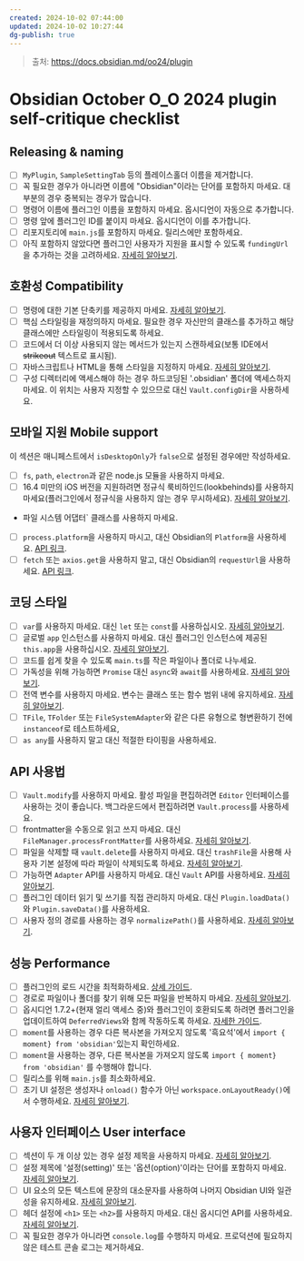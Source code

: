 ```yaml
---
created: 2024-10-02 07:44:00
updated: 2024-10-02 10:27:44
dg-publish: true
---
```


> 출처: https://docs.obsidian.md/oo24/plugin

# Obsidian October O_O 2024 plugin self-critique checklist
## Releasing & naming

- [ ] `MyPlugin`,  `SampleSettingTab` 등의 플레이스홀더 이름을 제거합니다.
- [ ] 꼭 필요한 경우가 아니라면 이름에 "Obsidian"이라는 단어를 포함하지 마세요. 대부분의 경우 중복되는 경우가 많습니다.
- [ ] 명령어 이름에 플러그인 이름을 포함하지 마세요. 옵시디언이 자동으로 추가합니다.
- [ ] 명령 앞에 플러그인 ID를 붙이지 마세요. 옵시디언이 이를 추가합니다.
- [ ] 리포지토리에 `main.js`를 포함하지 마세요. 릴리스에만 포함하세요.
- [ ] 아직 포함하지 않았다면 플러그인 사용자가 지원을 표시할 수 있도록 `fundingUrl`을 추가하는 것을 고려하세요. [자세히 알아보기](https://docs.obsidian.md/Reference/Manifest#fundingUrl).

## 호환성 Compatibility

- [ ] 명령에 대한 기본 단축키를 제공하지 마세요. [자세히 알아보기](https://docs.obsidian.md/Plugins/Releasing/Plugin+guidelines#Avoid+setting+a+default+hotkey+for+commands).
- [ ] 핵심 스타일링을 재정의하지 마세요. 필요한 경우 자신만의 클래스를 추가하고 해당 클래스에만 스타일링이 적용되도록 하세요.
- [ ] 코드에서 더 이상 사용되지 않는 메서드가 있는지 스캔하세요(보통 IDE에서 ~~strikeout~~ 텍스트로 표시됨).
- [ ] 자바스크립트나 HTML을 통해 스타일을 지정하지 마세요. [자세히 알아보기](https://docs.obsidian.md/Plugins/Releasing/Plugin+guidelines#No+hardcoded+styling).
- [ ] 구성 디렉터리에 액세스해야 하는 경우 하드코딩된 '.obsidian' 폴더에 액세스하지 마세요. 이 위치는 사용자 지정할 수 있으므로 대신 `Vault.configDir`을 사용하세요.

## 모바일 지원 Mobile support

이 섹션은 매니페스트에서 `isDesktopOnly`가 `false`으로 설정된 경우에만 작성하세요.

- [ ] `fs`, `path`, `electron`과 같은 node.js 모듈을 사용하지 마세요.
- [ ] 16.4 미만의 iOS 버전을 지원하려면 정규식 룩비하인드(lookbehinds)를 사용하지 마세요(플러그인에서 정규식을 사용하지 않는 경우 무시하세요). [자세히 알아보기](https://docs.obsidian.md/Plugins/Getting+started/Mobile+development#Lookbehind+in+regular+expressions).
- 파일 시스템 어댑터` 클래스를 사용하지 마세요.
- [ ] `process.platform`을 사용하지 마시고, 대신 Obsidian의 `Platform`을 사용하세요. [API 링크](https://docs.obsidian.md/Reference/TypeScript+API/Platform).
- [ ] `fetch` 또는 `axios.get`을 사용하지 말고, 대신 Obsidian의 `requestUrl`을 사용하세요. [API 링크](https://docs.obsidian.md/Reference/TypeScript+API/requestUrl).

## 코딩 스타일

- [ ] `var`를 사용하지 마세요. 대신 `let` 또는 `const`를 사용하십시오. [자세히 알아보기](https://javascript.plainenglish.io/4-reasons-why-var-is-considered-obsolete-in-modern-javascript-a30296b5f08f).
- [ ] 글로벌 `app` 인스턴스를 사용하지 마세요. 대신 플러그인 인스턴스에 제공된 `this.app`을 사용하십시오. [자세히 알아보기](https://docs.obsidian.md/Plugins/Releasing/Plugin+guidelines#Avoid%20using%20global%20app%20instance).
- [ ] 코드를 쉽게 찾을 수 있도록 `main.ts`를 작은 파일이나 폴더로 나누세요.
- [ ] 가독성을 위해 가능하면 `Promise` 대신 `async`와 `await`를 사용하세요. [자세히 알아보기](https://docs.obsidian.md/Plugins/Releasing/Plugin+guidelines#Prefer+async%2Fawait+over+Promise).
- [ ] 전역 변수를 사용하지 마세요. 변수는 클래스 또는 함수 범위 내에 유지하세요. [자세히 알아보기](http://wiki.c2.com/?GlobalVariablesAreBad).
- [ ] `TFile`, `TFolder` 또는 `FileSystemAdapter`와 같은 다른 유형으로 형변환하기 전에 `instanceof`로 테스트하세요,
- [ ] `as any`를 사용하지 말고 대신 적절한 타이핑을 사용하세요.

## API 사용법

- [ ] `Vault.modify`를 사용하지 마세요. 활성 파일을 편집하려면 `Editor` 인터페이스를 사용하는 것이 좋습니다. 백그라운드에서 편집하려면 `Vault.process`를 사용하세요.
- [ ] frontmatter을 수동으로 읽고 쓰지 마세요. 대신 `FileManager.processFrontMatter`를 사용하세요. [자세히 알아보기](https://docs.obsidian.md/Plugins/Releasing/Plugin+guidelines#Prefer+%60FileManager.processFrontMatter%60+to+modify+frontmatter+of+a+note).
- [ ] 파일을 삭제할 때 `vault.delete`를 사용하지 마세요. 대신 `trashFile`을 사용해 사용자 기본 설정에 따라 파일이 삭제되도록 하세요. [자세히 알아보기](https://docs.obsidian.md/Reference/TypeScript+API/FileManager/trashFile).
- [ ] 가능하면 `Adapter` API를 사용하지 마세요. 대신 `Vault` API를 사용하세요. [자세히 알아보기](https://docs.obsidian.md/Plugins/Releasing/Plugin+guidelines#Prefer+the+Vault+API+over+the+Adapter+API).
- [ ] 플러그인 데이터 읽기 및 쓰기를 직접 관리하지 마세요. 대신 `Plugin.loadData()`와 `Plugin.saveData()`를 사용하세요.
- [ ] 사용자 정의 경로를 사용하는 경우 `normalizePath()`를 사용하세요. [자세히 알아보기](https://docs.obsidian.md/Reference/TypeScript+API/normalizePath).

## 성능 Performance

- [ ] 플러그인의 로드 시간을 최적화하세요. [상세 가이드](https://docs.obsidian.md/Plugins/Guides/Optimizing+plugin+load+time).
- [ ] 경로로 파일이나 폴더를 찾기 위해 모든 파일을 반복하지 마세요. [자세히 알아보기](https://docs.obsidian.md/Plugins/Releasing/Plugin+guidelines#Avoid+iterating+all+files+to+find+a+file+by+its+path).
- [ ] 옵시디언 1.7.2+(현재 얼리 액세스 중)와 플러그인이 호환되도록 하려면 플러그인을 업데이트하여 `DeferredViews`와 함께 작동하도록 하세요. [자세한 가이드](https://docs.obsidian.md/Plugins/Guides/Understanding+deferred+views).
- [ ] `moment`를 사용하는 경우 다른 복사본을 가져오지 않도록 '흑요석'에서 `import { moment} from 'obsidian'`있는지 확인하세요.
- [ ] `moment`을 사용하는 경우, 다른 복사본을 가져오지 않도록 `import { moment} from 'obsidian'` 를 수행해야 합니다.
- [ ] 릴리스를 위해 `main.js`를 최소화하세요.
- [ ] 초기 UI 설정은 생성자나 `onload()` 함수가 아닌 `workspace.onLayoutReady()`에서 수행하세요. [자세히 알아보기](https://docs.obsidian.md/Plugins/Guides/Optimizing+plugin+load+time#If+you+have+code+that+you+want+to+run+at+startup%2C+where+should+it+go%3F).

## 사용자 인터페이스 User interface

- [ ] 섹션이 두 개 이상 있는 경우 설정 제목을 사용하지 마세요. [자세히 알아보기](https://docs.obsidian.md/Plugins/Releasing/Plugin+guidelines#Only+use+headings+under+settings+if+you+have+more+than+one+section).
- [ ] 설정 제목에 '설정(setting)' 또는 '옵션(option)'이라는 단어를 포함하지 마세요. [자세히 알아보기](https://docs.obsidian.md/Plugins/Releasing/Plugin+guidelines#Avoid+%22settings%22+in+settings+headings).
- [ ] UI 요소의 모든 텍스트에 문장의 대소문자를 사용하여 나머지 Obsidian UI와 일관성을 유지하세요. [자세히 알아보기](https://en.wiktionary.org/wiki/sentence_case).
- [ ] 헤더 설정에 `<h1>` 또는 `<h2>`를 사용하지 마세요. 대신 옵시디언 API를 사용하세요. [자세히 알아보기](https://docs.obsidian.md/Plugins/Releasing/Plugin+guidelines#Use+%60setHeading%60+instead+of+a+%60%3Ch1%3E%60%2C+%60%3Ch2%3E%60).
- [ ] 꼭 필요한 경우가 아니라면 `console.log`를 수행하지 마세요. 프로덕션에 필요하지 않은 테스트 콘솔 로그는 제거하세요.